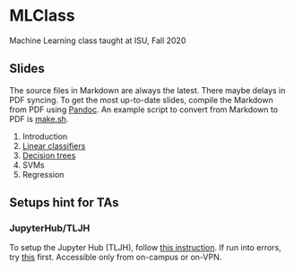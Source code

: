 # MLClass
Machine Learning class taught at ISU, Fall 2020



## Slides 

The source files in Markdown are always the latest. 
There maybe delays in PDF syncing. 
To get the most up-to-date slides, compile the Markdown from PDF using [Pandoc](https://pandoc.org/MANUAL.html). 
An example script to convert from Markdown to PDF is [make.sh](make.sh). 

1. Introduction
2. [Linear classifiers](https://www.dropbox.com/s/b27oqkc3b1su6p2/2_linear_classifiers.pdf?dl=0)
3. [Decision trees](https://www.dropbox.com/s/3ajxaa1v5rykcjl/3_decision_trees.pdf?dl=0)
4. SVMs
5. Regression

## Setups hint for TAs
### JupyterHub/TLJH
To setup the Jupyter Hub (TLJH), follow [this instruction](https://tljh.jupyter.org/en/latest/install/custom-server.html). 
If run into errors, try [this](https://github.com/jupyterhub/the-littlest-jupyterhub/issues/438) first. 
Accessible only from on-campus or on-VPN. 
